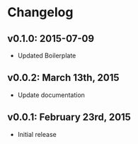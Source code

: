# Changelog

## v0.1.0: 2015-07-09

- Updated Boilerplate

## v0.0.2: March 13th, 2015

- Update documentation

## v0.0.1: February 23rd, 2015

- Initial release
